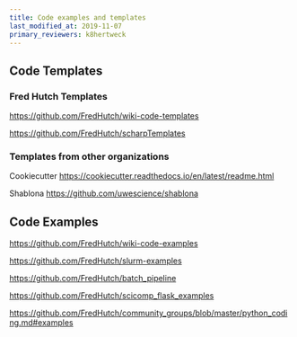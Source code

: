```yaml
---
title: Code examples and templates
last_modified_at: 2019-11-07
primary_reviewers: k8hertweck
---
```


## Code Templates

### Fred Hutch Templates

https://github.com/FredHutch/wiki-code-templates

https://github.com/FredHutch/scharpTemplates

### Templates from other organizations

Cookiecutter https://cookiecutter.readthedocs.io/en/latest/readme.html

Shablona https://github.com/uwescience/shablona

## Code Examples

https://github.com/FredHutch/wiki-code-examples

https://github.com/FredHutch/slurm-examples

https://github.com/FredHutch/batch_pipeline

https://github.com/FredHutch/scicomp_flask_examples

https://github.com/FredHutch/community_groups/blob/master/python_coding.md#examples
